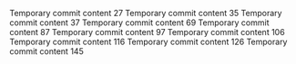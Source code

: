 Temporary commit content 27
Temporary commit content 35
Temporary commit content 37
Temporary commit content 69
Temporary commit content 87
Temporary commit content 97
Temporary commit content 106
Temporary commit content 116
Temporary commit content 126
Temporary commit content 145
